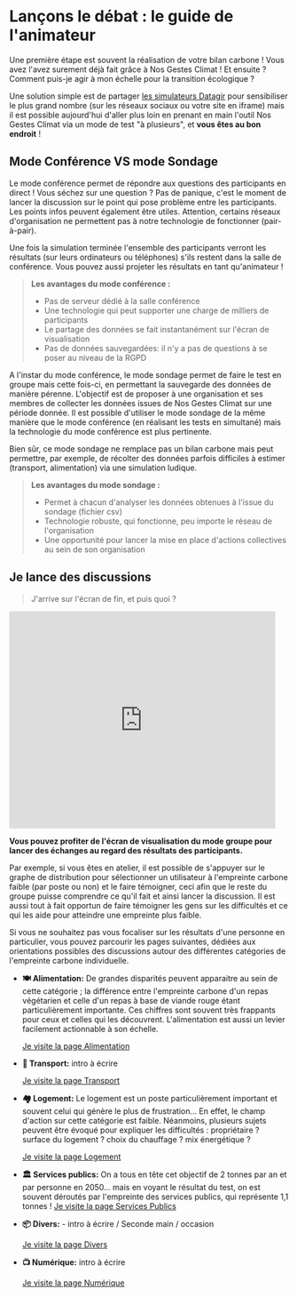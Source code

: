 # Lançons le débat : le guide de l'animateur

Une première étape est souvent la réalisation de votre bilan carbone ! Vous avez l'avez surement déjà fait grâce à Nos Gestes Climat ! Et ensuite ? Comment puis-je agir à mon échelle pour la transition écologique ?

Une solution simple est de partager [les simulateurs Datagir](https://datagir.ademe.fr) pour sensibiliser le plus grand nombre (sur les réseaux sociaux ou votre site en iframe) mais il est possible aujourd'hui d'aller plus loin en prenant en main l'outil Nos Gestes Climat via un mode de test "à plusieurs", et **vous êtes au bon endroit** !

## Mode Conférence VS mode Sondage

Le mode conférence permet de répondre aux questions des participants en direct ! Vous séchez sur une question ? Pas de panique, c'est le moment de lancer la discussion sur le point qui pose problème entre les participants. Les points infos peuvent également être utiles. Attention, certains réseaux d'organisation ne permettent pas à notre technologie de fonctionner (pair-à-pair).

Une fois la simulation terminée l'ensemble des participants verront les résultats (sur leurs ordinateurs ou téléphones) s'ils restent dans la salle de conférence. Vous pouvez aussi projeter les résultats en tant qu'animateur !

> **Les avantages du mode conférence :**
>
> - Pas de serveur dédié à la salle conférence
> - Une technologie qui peut supporter une charge de milliers de participants
> - Le partage des données se fait instantanément sur l'écran de visualisation
> - Pas de données sauvegardées: il n'y a pas de questions à se poser au niveau de la RGPD

A l'instar du mode conférence, le mode sondage permet de faire le test en groupe mais cette fois-ci, en permettant la sauvegarde des données de manière pérenne. L'objectif est de proposer à une organisation et ses membres de collecter les données issues de Nos Gestes Climat sur une période donnée. Il est possible d'utiliser le mode sondage de la même manière que le mode conférence (en réalisant les tests en simultané) mais la technologie du mode conférence est plus pertinente.

Bien sûr, ce mode sondage ne remplace pas un bilan carbone mais peut permettre, par exemple, de récolter des données parfois difficiles à estimer (transport, alimentation) via une simulation ludique.

> **Les avantages du mode sondage :**
>
> - Permet à chacun d'analyser les données obtenues à l'issue du sondage (fichier csv)
> - Technologie robuste, qui fonctionne, peu importe le réseau de l'organisation
> - Une opportunité pour lancer la mise en place d'actions collectives au sein de son organisation

## Je lance des discussions

> J'arrive sur l'écran de fin, et puis quoi ?

<iframe src="https://giphy.com/embed/9RuXRqY2d1gKk" width="480" height="391" frameBorder="0" class="giphy-embed" allowFullScreen></iframe><p><a href="https://giphy.com/gifs/charlie-good-luck-boa-sorte-9RuXRqY2d1gKk"></a></p>

**Vous pouvez profiter de l'écran de visualisation du mode groupe pour lancer des échanges au regard des résultats des participants.**

Par exemple, si vous êtes en atelier, il est possible de s'appuyer sur le graphe de distribution pour sélectionner un utilisateur à l'empreinte carbone faible (par poste ou non) et le faire témoigner, ceci afin que le reste du groupe puisse comprendre ce qu'il fait et ainsi lancer la discussion. Il est aussi tout à fait opportun de faire témoigner les gens sur les difficultés et ce qui les aide pour atteindre une empreinte plus faible.

Si vous ne souhaitez pas vous focaliser sur les résultats d'une personne en particulier, vous pouvez parcourir les pages suivantes, dédiées aux orientations possibles des discussions autour des différentes catégories de l'empreinte carbone individuelle.

- **🍽 Alimentation:** De grandes disparités peuvent apparaitre au sein de cette catégorie ; la différence entre l'empreinte carbone d'un repas végétarien et celle d'un repas à base de viande rouge étant particulièrement importante. Ces chiffres sont souvent très frappants pour ceux et celles qui les découvrent. L'alimentation est aussi un levier facilement actionnable à son échelle.

  [Je visite la page Alimentation](./guide-alimentation)

- **🚦 Transport:** intro à écrire

  [Je visite la page Transport](./guide-transport)

- **🏘 Logement:** Le logement est un poste particulièrement important et souvent celui qui génère le plus de frustration... En effet, le champ d'action sur cette catégorie est faible. Néanmoins, plusieurs sujets peuvent être évoqué pour expliquer les difficultés : propriétaire ? surface du logement ? choix du chauffage ? mix énergétique ?

  [Je visite la page Logement](./guide-logement)

- **🏛️ Services publics:** On a tous en tête cet objectif de 2 tonnes par an et par personne en 2050... mais en voyant le résultat du test, on est souvent déroutés par l'empreinte des services publics, qui représente 1,1 tonnes !
  [Je visite la page Services Publics](./guide-services-publics)

- **📦 Divers:** - intro à écrire / Seconde main / occasion

  [Je visite la page Divers](./guide-divers)

- **📺 Numérique:** intro à écrire

  [Je visite la page Numérique](./guide-numérique)
